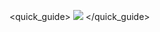 <quick_guide>
![](http://static.energysistem.com/images/manuals/42546/56a643f7a9cf2.jpg)
</quick_guide>
